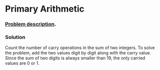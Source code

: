 # Primary Arithmetic

### [Problem description](https://www.beecrowd.com.br/judge/en/problems/view/1212).

### Solution

Count the number of carry operations in the sum of two integers. To solve the problem, add the two values digit by digit along with the carry value. Since the sum of two digits is always smaller than 19, the only carried values are 0 or 1.